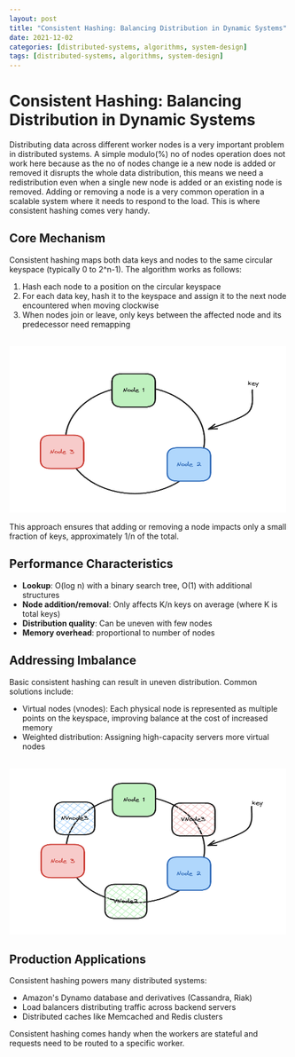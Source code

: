```yaml
---
layout: post
title: "Consistent Hashing: Balancing Distribution in Dynamic Systems"
date: 2021-12-02
categories: [distributed-systems, algorithms, system-design]
tags: [distributed-systems, algorithms, system-design]
---
```


# Consistent Hashing: Balancing Distribution in Dynamic Systems

Distributing data across different worker nodes is a very important problem in distributed systems.
A simple modulo(%) no of nodes operation does not work here because as the no of nodes change ie a new node is added or removed it disrupts the whole data distribution, this means we need a redistribution even when a single new node is added or an existing node is removed.
Adding or removing a node is a very common operation in a scalable system where it needs to respond to the load.
This is where consistent hashing comes very handy.

## Core Mechanism

Consistent hashing maps both data keys and nodes to the same circular keyspace (typically 0 to 2^n-1). The algorithm works as follows:

1. Hash each node to a position on the circular keyspace
2. For each data key, hash it to the keyspace and assign it to the next node encountered when moving clockwise
3. When nodes join or leave, only keys between the affected node and its predecessor need remapping

<br>
<img src="/assets/post_images/consistent-hashing-ring.png" alt="Consisent hashing ring" width="500" height="300">

This approach ensures that adding or removing a node impacts only a small fraction of keys, approximately 1/n of the total.

## Performance Characteristics

* **Lookup**: O(log n) with a binary search tree, O(1) with additional structures
* **Node addition/removal**: Only affects K/n keys on average (where K is total keys)
* **Distribution quality**: Can be uneven with few nodes
* **Memory overhead**: proportional to number of nodes

## Addressing Imbalance

Basic consistent hashing can result in uneven distribution. Common solutions include:

* Virtual nodes (vnodes): Each physical node is represented as multiple points on the keyspace, improving balance at the cost of increased memory
* Weighted distribution: Assigning high-capacity servers more virtual nodes

<br>
<img src="/assets/post_images/consistent-hashing-ring-with-vnodes.png" alt="Consistent hashing with vnode" width="500" height="300">

## Production Applications

Consistent hashing powers many distributed systems:

* Amazon's Dynamo database and derivatives (Cassandra, Riak)
* Load balancers distributing traffic across backend servers
* Distributed caches like Memcached and Redis clusters

Consistent hashing comes handy when the workers are stateful and requests need to be routed to a specific worker.
